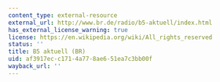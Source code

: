 ```yaml
---
content_type: external-resource
external_url: http://www.br.de/radio/b5-aktuell/index.html
has_external_license_warning: true
license: https://en.wikipedia.org/wiki/All_rights_reserved
status: ''
title: B5 aktuell (BR)
uid: af3917ec-c171-4a77-8ae6-51ea7c3bb00f
wayback_url: ''
---
```

